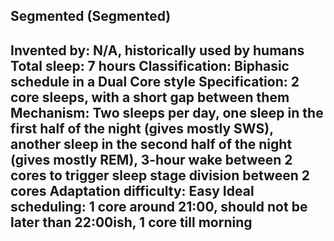Segmented (Segmented)
-----------------------------------------------
**Invented by**: N/A, historically used by humans
**Total sleep**: 7 hours
**Classification**: Biphasic schedule in a Dual Core style
**Specification**: 2 core sleeps, with a short gap between them
**Mechanism**: Two sleeps per day, one sleep in the first half of the night (gives mostly SWS), another sleep in the second half of the night (gives mostly REM), 3-hour wake between 2 cores to trigger sleep stage division between 2 cores
**Adaptation difficulty**: Easy
**Ideal scheduling**: 1 core around 21:00, should not be later than 22:00ish, 1 core till morning
-----------------------------------------------
